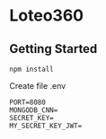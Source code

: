 # Loteo360

## Getting Started

```
npm install
```

Create file .env

```
PORT=8080
MONGODB_CNN=
SECRET_KEY=
MY_SECRET_KEY_JWT=
```
